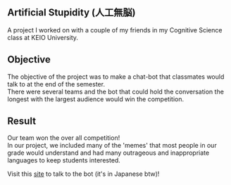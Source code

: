 ## Artificial Stupidity (人工無脳)
A project I worked on with a couple of my friends in my Cognitive Science class at KEIO University.  

## Objective
The objective of the project was to make a chat-bot that classmates would talk to at the end of the semester.  
There were several teams and the bot that could hold the conversation the longest with the largest audience would win the competition.  

## Result
Our team won the over all competition!  
In our project, we included many of the 'memes' that most people in our grade would understand and had many outrageous and inappropriate languages to keep students interested.  
  
Visit this [site](http://exp.tamepo.jp/~haru/masuo/masuo1.cgi) to talk to the bot (it's in Japanese btw)!